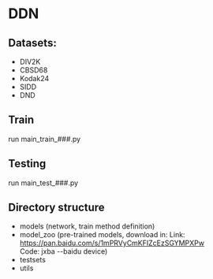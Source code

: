 # DDN
Datasets:
----------
- DIV2K
- CBSD68
- Kodak24
- SIDD
- DND

Train
----------
run main_train_###.py

Testing
----------
run main_test_###.py

Directory structure
----------
- models (network, train method definition)
- model_zoo (pre-trained models, download in:
Link: https://pan.baidu.com/s/1mPRVyCmKFIZcEzSGYMPXPw  
Code: jxba
--baidu device)
- testsets
- utils
